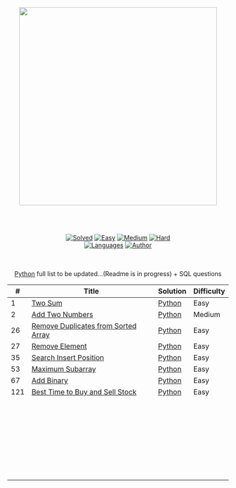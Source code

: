 <div align="center"> 
<a href= "https://leetcode.com/yashitanamdeo/"><img src="https://user-images.githubusercontent.com/49322948/150185385-9e463109-24ef-4c01-9ebf-7b7d57d8cf18.png" width="450" height="auto/"/><br><br><br><br>


[![Solved](https://img.shields.io/badge/Solved-187/2251-337ab7.svg?style=flat)](https://github.com/yashitanamdeo/leetcode)
[![Easy](https://img.shields.io/badge/Easy-80-5cb85c.svg?style=flat)](https://github.com/yashitanamdeo/leetcode/tree/main/Easy)
[![Medium](https://img.shields.io/badge/Medium-56-f0ad4e.svg?style=flat)](https://github.com/yashitanamdeo/leetcode/tree/main/Medium)
[![Hard](https://img.shields.io/badge/Hard-12-d9534f.svg?style=flat)](https://github.com/yashitanamdeo/leetcode/tree/main/Hard)
</br>
[![Languages](https://img.shields.io/badge/Languages-Python-red.svg?style=flat)](https://github.com/yashitanamdeo/leetcode)
[![Author](https://img.shields.io/badge/Author-Yashita%20Namdeo-blue.svg?style=flat)](https://leetcode.com/yashitanamdeo/)

<br><br>
[Python](https://github.com/yashitanamdeo/leetcode) full list to be updated...(Readme is in progress) + SQL questions

| #   | Title                                                                                                     | Solution                                                                                                                 | Difficulty |
| --- | --------------------------------------------------------------------------------------------------------- | ------------------------------------------------------------------------------------------------------------------------ | ---------- |
| 1   | [Two Sum](https://leetcode.com/problems/two-sum/)                                                         | [Python](https://github.com/yashitanamdeo/leetcode/blob/main/Easy/1.%20Two%20Sum.py)                                     | Easy       |
| 2   | [Add Two Numbers](https://leetcode.com/problems/add-two-numbers)                                          | [Python]()                                                                                                               | Medium     |
| 26  | [Remove Duplicates from Sorted Array](https://leetcode.com/problems/remove-duplicates-from-sorted-array/) | [Python](https://github.com/yashitanamdeo/leetcode/blob/main/Easy/26.%20Remove%20Duplicates%20from%20Sorted%20Array.py)  | Easy       |
| 27  | [Remove Element](https://leetcode.com/problems/remove-element/)                                           | [Python](https://github.com/yashitanamdeo/leetcode/blob/main/Easy/27.%20Remove%20Element.py)                             | Easy       |
| 35  | [Search Insert Position](https://leetcode.com/problems/search-insert-position/)                           | [Python](https://github.com/yashitanamdeo/leetcode/blob/main/Easy/35.%20Search%20Insert%20Position.py)                   | Easy       |
| 53  | [Maximum Subarray](https://leetcode.com/problems/maximum-subarray/)                                       | [Python](https://github.com/yashitanamdeo/leetcode/blob/main/Easy/53.%20Maximum%20Subarray.py)                           | Easy       |
| 67  | [Add Binary](https://leetcode.com/problems/add-binary/)                                                   | [Python](https://github.com/yashitanamdeo/leetcode/blob/main/Easy/67.%20Add%20Binary.py)                                 | Easy       |
| 121 | [Best Time to Buy and Sell Stock](https://leetcode.com/problems/best-time-to-buy-and-sell-stock/)         | [Python](https://github.com/yashitanamdeo/leetcode/blob/main/Easy/121.%20Best%20Time%20to%20Buy%20and%20Sell%20Stock.py) | Easy       |
|     | []()                                                                                                      | []()                                                                                                                     |            |
|     | []()                                                                                                      | []()                                                                                                                     |            |
|     | []()                                                                                                      | []()                                                                                                                     |            |
|     | []()                                                                                                      | []()                                                                                                                     |            |
|     | []()                                                                                                      | []()                                                                                                                     |            |
|     | []()                                                                                                      | []()                                                                                                                     |            |
|     | []()                                                                                                      | []()                                                                                                                     |            |
|     | []()                                                                                                      | []()                                                                                                                     |            |
|     | []()                                                                                                      | []()                                                                                                                     |            |
|     | []()                                                                                                      | []()                                                                                                                     |            |
|     | []()                                                                                                      | []()                                                                                                                     |            |
|     | []()                                                                                                      | []()                                                                                                                     |            |
|     | []()                                                                                                      | []()                                                                                                                     |            |
|     | []()                                                                                                      | []()                                                                                                                     |            |
|     | []()                                                                                                      | []()                                                                                                                     |            |
|     | []()                                                                                                      | []()                                                                                                                     |            |
|     | []()                                                                                                      | []()                                                                                                                     |            |
|     | []()                                                                                                      | []()                                                                                                                     |            |
|     | []()                                                                                                      | []()                                                                                                                     |            |
|     | []()                                                                                                      | []()                                                                                                                     |            |
|     | []()                                                                                                      | []()                                                                                                                     |            |
|     | []()                                                                                                      | []()                                                                                                                     |            |
|     | []()                                                                                                      | []()                                                                                                                     |            |
|     | []()                                                                                                      | []()                                                                                                                     |            |
|     | []()                                                                                                      | []()                                                                                                                     |            |
|     | []()                                                                                                      | []()                                                                                                                     |            |
|     | []()                                                                                                      | []()                                                                                                                     |            |
|     | []()                                                                                                      | []()                                                                                                                     |            |
|     | []()                                                                                                      | []()                                                                                                                     |            |
|     | []()                                                                                                      | []()                                                                                                                     |            |
|     | []()                                                                                                      | []()                                                                                                                     |            |

  </div>
